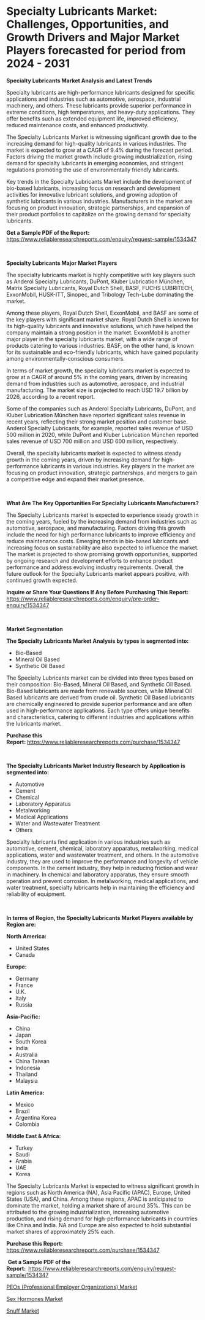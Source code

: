 <p><h1>Specialty Lubricants Market: Challenges, Opportunities, and Growth Drivers and Major Market Players forecasted for period from 2024 - 2031</h1></p><p><strong>Specialty Lubricants Market Analysis and Latest Trends</strong></p>
<p><p>Specialty lubricants are high-performance lubricants designed for specific applications and industries such as automotive, aerospace, industrial machinery, and others. These lubricants provide superior performance in extreme conditions, high temperatures, and heavy-duty applications. They offer benefits such as extended equipment life, improved efficiency, reduced maintenance costs, and enhanced productivity.</p><p>The Specialty Lubricants Market is witnessing significant growth due to the increasing demand for high-quality lubricants in various industries. The market is expected to grow at a CAGR of 9.4% during the forecast period. Factors driving the market growth include growing industrialization, rising demand for specialty lubricants in emerging economies, and stringent regulations promoting the use of environmentally friendly lubricants.</p><p>Key trends in the Specialty Lubricants Market include the development of bio-based lubricants, increasing focus on research and development activities for innovative lubricant solutions, and growing adoption of synthetic lubricants in various industries. Manufacturers in the market are focusing on product innovation, strategic partnerships, and expansion of their product portfolios to capitalize on the growing demand for specialty lubricants.</p></p>
<p><strong>Get a Sample PDF of the Report:&nbsp;</strong> <a href="https://www.reliableresearchreports.com/enquiry/request-sample/1534347">https://www.reliableresearchreports.com/enquiry/request-sample/1534347</a></p>
<p>&nbsp;</p>
<p><strong>Specialty Lubricants Major Market Players</strong></p>
<p><p>The specialty lubricants market is highly competitive with key players such as Anderol Specialty Lubricants, DuPont, Kluber Lubrication München, Matrix Specialty Lubricants, Royal Dutch Shell, BASF, FUCHS LUBRITECH, ExxonMobil, HUSK-ITT, Sinopec, and Tribology Tech-Lube dominating the market. </p><p>Among these players, Royal Dutch Shell, ExxonMobil, and BASF are some of the key players with significant market share. Royal Dutch Shell is known for its high-quality lubricants and innovative solutions, which have helped the company maintain a strong position in the market. ExxonMobil is another major player in the specialty lubricants market, with a wide range of products catering to various industries. BASF, on the other hand, is known for its sustainable and eco-friendly lubricants, which have gained popularity among environmentally-conscious consumers.</p><p>In terms of market growth, the specialty lubricants market is expected to grow at a CAGR of around 5% in the coming years, driven by increasing demand from industries such as automotive, aerospace, and industrial manufacturing. The market size is projected to reach USD 19.7 billion by 2026, according to a recent report.</p><p>Some of the companies such as Anderol Specialty Lubricants, DuPont, and Kluber Lubrication München have reported significant sales revenue in recent years, reflecting their strong market position and customer base. Anderol Specialty Lubricants, for example, reported sales revenue of USD 500 million in 2020, while DuPont and Kluber Lubrication München reported sales revenue of USD 700 million and USD 600 million, respectively.</p><p>Overall, the specialty lubricants market is expected to witness steady growth in the coming years, driven by increasing demand for high-performance lubricants in various industries. Key players in the market are focusing on product innovation, strategic partnerships, and mergers to gain a competitive edge and expand their market presence.</p></p>
<p>&nbsp;</p>
<p><strong>What Are The Key Opportunities For Specialty Lubricants Manufacturers?</strong></p>
<p><p>The Specialty Lubricants market is expected to experience steady growth in the coming years, fueled by the increasing demand from industries such as automotive, aerospace, and manufacturing. Factors driving this growth include the need for high performance lubricants to improve efficiency and reduce maintenance costs. Emerging trends in bio-based lubricants and increasing focus on sustainability are also expected to influence the market. The market is projected to show promising growth opportunities, supported by ongoing research and development efforts to enhance product performance and address evolving industry requirements. Overall, the future outlook for the Specialty Lubricants market appears positive, with continued growth expected.</p></p>
<p><strong>Inquire or Share Your Questions If Any Before Purchasing This Report:</strong> <a href="https://www.reliableresearchreports.com/enquiry/pre-order-enquiry/1534347">https://www.reliableresearchreports.com/enquiry/pre-order-enquiry/1534347</a></p>
<p>&nbsp;</p>
<p><strong>Market Segmentation</strong></p>
<p><strong>The Specialty Lubricants Market Analysis by types is segmented into:</strong></p>
<p><ul><li>Bio-Based</li><li>Mineral Oil Based</li><li>Synthetic Oil Based</li></ul></p>
<p><p>The Specialty Lubricants market can be divided into three types based on their composition: Bio-Based, Mineral Oil Based, and Synthetic Oil Based. Bio-Based lubricants are made from renewable sources, while Mineral Oil Based lubricants are derived from crude oil. Synthetic Oil Based lubricants are chemically engineered to provide superior performance and are often used in high-performance applications. Each type offers unique benefits and characteristics, catering to different industries and applications within the lubricants market.</p></p>
<p><strong>Purchase this Report:&nbsp;</strong><a href="https://www.reliableresearchreports.com/purchase/1534347">https://www.reliableresearchreports.com/purchase/1534347</a></p>
<p>&nbsp;</p>
<p><strong>The Specialty Lubricants Market Industry Research by Application is segmented into:</strong></p>
<p><ul><li>Automotive</li><li>Cement</li><li>Chemical</li><li>Laboratory Apparatus</li><li>Metalworking</li><li>Medical Applications</li><li>Water and Wastewater Treatment</li><li>Others</li></ul></p>
<p><p>Specialty lubricants find application in various industries such as automotive, cement, chemical, laboratory apparatus, metalworking, medical applications, water and wastewater treatment, and others. In the automotive industry, they are used to improve the performance and longevity of vehicle components. In the cement industry, they help in reducing friction and wear in machinery. In chemical and laboratory apparatus, they ensure smooth operation and prevent corrosion. In metalworking, medical applications, and water treatment, specialty lubricants help in maintaining the efficiency and reliability of equipment.</p></p>
<p>&nbsp;</p>
<p><strong>In terms of Region, the Specialty Lubricants Market Players available by Region are:</strong></p>
<p>
    <p> <strong> North America: </strong>
        <ul>
            <li>United States</li>
            <li>Canada</li>
        </ul>
        </p> 
    <p> <strong> Europe: </strong>
        <ul>
            <li>Germany</li>
            <li>France</li>
            <li>U.K.</li>
            <li>Italy</li>
            <li>Russia</li>
        </ul>
        </p> 
    <p> <strong> Asia-Pacific: </strong>
        <ul>
            <li>China</li>
            <li>Japan</li>
            <li>South Korea</li>
            <li>India</li>
            <li>Australia</li>
            <li>China Taiwan</li>
            <li>Indonesia</li>
            <li>Thailand</li>
            <li>Malaysia</li>
        </ul>
        </p> 
    <p> <strong> Latin America: </strong>
        <ul>
            <li>Mexico</li>
            <li>Brazil</li>
            <li>Argentina Korea</li>
            <li>Colombia</li>
        </ul>
        </p> 
    <p> <strong> Middle East & Africa: </strong>
        <ul>
            <li>Turkey</li>
            <li>Saudi</li>
            <li>Arabia</li>
            <li>UAE</li>
            <li>Korea</li>
        </ul>
    </p>
    </p>
<p><p>The Specialty Lubricants Market is expected to witness significant growth in regions such as North America (NA), Asia Pacific (APAC), Europe, United States (USA), and China. Among these regions, APAC is anticipated to dominate the market, holding a market share of around 35%. This can be attributed to the growing industrialization, increasing automotive production, and rising demand for high-performance lubricants in countries like China and India. NA and Europe are also expected to hold substantial market shares of approximately 25% each.</p></p>
<p><strong>Purchase this Report: </strong><a href="https://www.reliableresearchreports.com/purchase/1534347">https://www.reliableresearchreports.com/purchase/1534347</a></p>
<p>&nbsp;<strong>Get a Sample PDF of the Report:&nbsp;&nbsp;</strong><a href="https://www.reliableresearchreports.com/enquiry/request-sample/1534347">https://www.reliableresearchreports.com/enquiry/request-sample/1534347</a></p>
<p><strong></strong></p>
<p><p><a href="https://view.publitas.com/reportprime-1/decoding-the-peos-professional-employer-organizations-market-a-deep-dive-into-the-latest-market-trends-market-segmentation-and-competitive-analysis/">PEOs (Professional Employer Organizations) Market</a></p><p><a href="https://view.publitas.com/reportprime-1/sex-hormones-market-size-evaluating-its-market-trends-growth-and-projections-2023-2030/">Sex Hormones Market</a></p><p><a href="https://view.publitas.com/reportprime-1/snuff-market-share-market-new-trends-analysis-report-by-type-by-application-by-end-use-by-region-and-segment-forecasts-2023-2030/">Snuff Market</a></p></p>